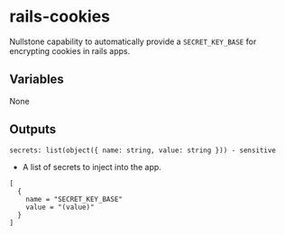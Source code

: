 # rails-cookies

Nullstone capability to automatically provide a `SECRET_KEY_BASE` for encrypting cookies in rails apps.

## Variables

None

## Outputs

`secrets: list(object({ name: string, value: string })) - sensitive`
  - A list of secrets to inject into the app.
```
[
  {
    name = "SECRET_KEY_BASE"
    value = "(value)"
  }
]
```
